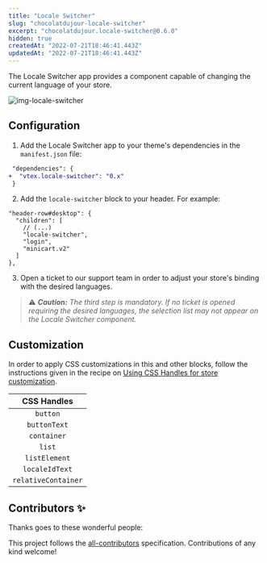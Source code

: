 ```yaml
---
title: "Locale Switcher"
slug: "chocolatdujour-locale-switcher"
excerpt: "chocolatdujour.locale-switcher@0.6.0"
hidden: true
createdAt: "2022-07-21T18:46:41.443Z"
updatedAt: "2022-07-21T18:46:41.443Z"
---
```

The Locale Switcher app provides a component capable of changing the current language of your store.

![img-locale-switcher](https://user-images.githubusercontent.com/27777263/74359290-c2b5f700-4da1-11ea-8612-c05ccf1988d5.png)

## Configuration

1. Add the Locale Switcher app to your theme's dependencies in the `manifest.json` file:

```diff
 "dependencies": {
+  "vtex.locale-switcher": "0.x"
 }
```

2. Add the `locale-switcher` block to your header. For example:

```jsonc
"header-row#desktop": {
  "children": [
    // (...)
    "locale-switcher",
    "login",
    "minicart.v2"
  ]
},
```

3. Open a ticket to our support team in order to adjust your store's binding with the desired languages. 

> ⚠️ ***Caution:** The third step is mandatory. If no ticket is opened requiring the desired languages, the selection list may not appear on the Locale Switcher component.*

## Customization

In order to apply CSS customizations in this and other blocks, follow the instructions given in the recipe on [Using CSS Handles for store customization](https://vtex.io/docs/recipes/style/using-css-handles-for-store-customization).

| CSS Handles         |
| :-----------------: |
| `button`            |
| `buttonText`        |
| `container`         |
| `list`              |
| `listElement`       |
| `localeIdText`      |
| `relativeContainer` |

## Contributors ✨

Thanks goes to these wonderful people:

<!-- ALL-CONTRIBUTORS-LIST:START - Do not remove or modify this section -->
<!-- prettier-ignore-start -->
<!-- markdownlint-disable -->
<!-- markdownlint-enable -->
<!-- prettier-ignore-end -->
<!-- ALL-CONTRIBUTORS-LIST:END -->

This project follows the [all-contributors](https://github.com/all-contributors/all-contributors) specification. Contributions of any kind welcome!
